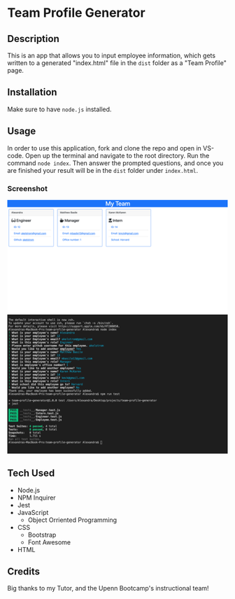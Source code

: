 # Team Profile Generator

## Description
This is an app that allows you to input employee information, which gets written to a generated "index.html" file in the `dist` folder as a "Team Profile" page. 

## Installation
Make sure to have `node.js` installed.

## Usage
In order to use this application, fork and clone the repo and open in VS-code. Open up the terminal and navigate to the root directory. Run the command `node index`. Then answer the prompted questions, and once you are finished your result will be in the `dist` folder under `index.html`.

### Screenshot
![Screenshot2](screenshot2.png)
![Screenshot](screenshot.png)

## Tech Used
* Node.js
* NPM Inquirer
* Jest
* JavaScript
    * Object Orriented Programming
* CSS
    * Bootstrap
    * Font Awesome
* HTML

## Credits
Big thanks to my Tutor, and the Upenn Bootcamp's instructional team!



